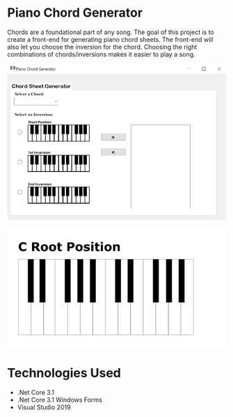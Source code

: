 # Piano Chord Generator
Chords are a foundational part of any song. The goal of this project is to create a front-end for generating piano chord sheets. The front-end will also let you choose the inversion for the chord. Choosing the right combinations of chords/inversions makes it easier to play a song. 

![Piano Chord Generator Software Screen](https://github.com/encouragingapps/PianoChordGenerator/blob/master/PianoChordGenerator.Domain/Wiki/WikiImage2.PNG)

![Piano Chord Sheet](https://github.com/encouragingapps/PianoChordGenerator/blob/master/PianoChordGenerator.Domain/Wiki/WikiImage1.PNG)

# Technologies Used

* .Net Core 3.1
* .Net Core 3.1 Windows Forms
* Visual Studio 2019
